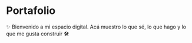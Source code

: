 # Portafolio
✨ Bienvenido a mi espacio digital. Acá muestro lo que sé, lo que hago y lo que me gusta construir 🛠️

